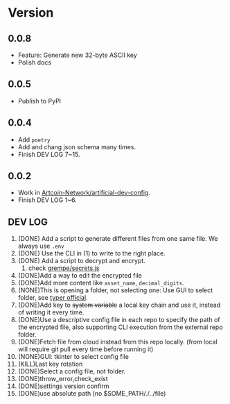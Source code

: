 # Version

## 0.0.8

- Feature: Generate new 32-byte ASCII key
- Polish docs

## 0.0.5

- Publish to PyPI

## 0.0.4

- Add `poetry`
- Add and chang json schema many times.
- Finish DEV LOG 7~15.

## 0.0.2

- Work in [Artcoin-Network/artificial-dev-config](https://github.com/Artcoin-Network/artificial-dev-config).
- Finish DEV LOG 1~6.

## DEV LOG

1. (DONE) Add a script to generate different files from one same file. We always use `.env`
2. (DONE) Use the CLI in (1) to write to the right place.
3. (DONE) Add a script to decrypt and encrypt.
   1. check [grempe/secrets.js](https://github.com/grempe/secrets.js)
4. (DONE)Add a way to edit the encrypted file
5. (DONE)Add more content like `asset_name`, `decimal_digits`.
6. (NONE)This is opening a folder, not selecting one: Use GUI to select folder, see [typer official](https://typer.tiangolo.com/tutorial/launch/#locating-a-file).
7. (DONE)Add key to ~~system variable~~ a local key chain and use it, instead of writing it every time.
8. (DONE)Use a descriptive config file in each repo to specify the path of the encrypted file, also supporting CLI execution from the external repo folder.
9. (DONE)Fetch file from cloud instead from this repo locally. (from local will require git pull every time before running it)
10. (NONE)GUI: tkinter to select config file
11. (KILL)Last key rotation
12. (DONE)Select a config file, not folder.
13. (DONE)throw_error,check_exist
14. (DONE)settings version confirm
15. (DONE)use absolute path (no $SOME_PATH/./../file)

